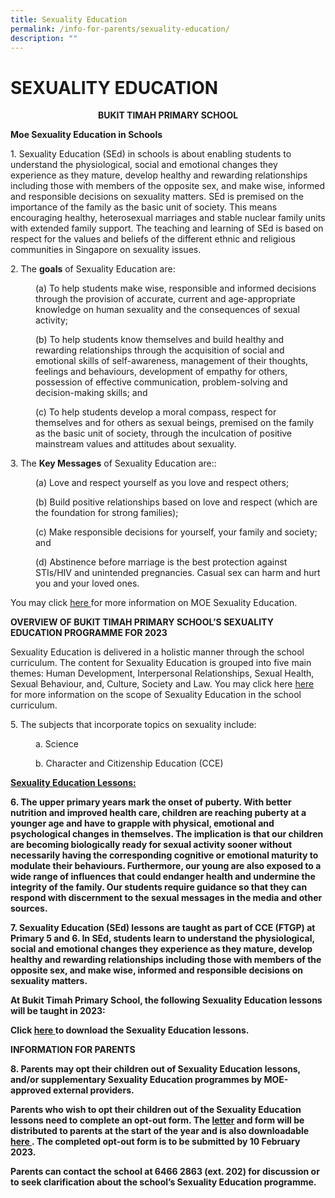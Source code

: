 ```yaml
---
title: Sexuality Education
permalink: /info-for-parents/sexuality-education/
description: ""
---
```

# SEXUALITY EDUCATION

<center><strong>BUKIT TIMAH PRIMARY SCHOOL</strong></center>

**Moe Sexuality Education in Schools**

<style type="text/css">
<!--
 .tab { margin-left: 40px; }
-->
</style>

<p>1. Sexuality Education (SEd) in schools is about enabling students to understand the physiological, social and emotional changes they experience as they mature, develop healthy and rewarding relationships including those with members of the opposite sex, and make wise, informed and responsible decisions on sexuality matters. SEd is premised on the importance of the family as the basic unit of society. This means encouraging healthy, heterosexual marriages and stable nuclear family units with extended family support. The teaching and learning of SEd is based on respect for the values and beliefs of the different ethnic and religious communities in Singapore on sexuality issues.</p>

<p>2. The <b>goals</b> of Sexuality Education are:</p>

<p class="tab">(a)	To help students make wise, responsible and informed decisions through the provision of accurate, current and age-appropriate knowledge on human sexuality and the consequences of sexual activity;</p>
<p class="tab">(b)	To help students know themselves and build healthy and rewarding relationships through the acquisition of social and emotional skills of self-awareness, management of their thoughts, feelings and behaviours, development of empathy for others, possession of effective communication, problem-solving and decision-making skills; and</p>
<p class="tab">(c)	To help students develop a moral compass, respect for themselves and for others as sexual beings, premised on the family as the basic unit of society, through the inculcation of positive mainstream values and attitudes about sexuality. </p>

<p>3. The <b>Key Messages</b> of Sexuality Education are::</p>
 
<p class="tab">(a) Love and respect yourself as you love and respect others;</p>

<p class="tab">(b) Build positive relationships based on love and respect (which are the foundation for strong families);</p>

<p class="tab">(c) Make responsible decisions for yourself, your family and society; and</p>

<p class="tab">(d)         Abstinence before marriage is the best protection against STIs/HIV and unintended pregnancies. Casual sex can harm and hurt you and your loved ones.</p>

You may click <a href="https://www.moe.gov.sg/education-in-sg/our-programmes/sexuality-education"> here  </a> for more information on MOE Sexuality Education.

**OVERVIEW OF BUKIT TIMAH PRIMARY SCHOOL’S SEXUALITY EDUCATION PROGRAMME FOR 2023**

<p>Sexuality Education is delivered in a holistic manner through the school curriculum. The content for Sexuality Education is grouped into five main themes: Human Development, Interpersonal Relationships, Sexual Health, Sexual Behaviour, and, Culture, Society and Law. You may click here <a href="https://www.moe.gov.sg/education-in-sg/our-programmes/sexuality-education/scope-and-teaching-approach"> here </a> for more information on the scope of Sexuality Education in the school curriculum.</p>

<p>5. The subjects that incorporate topics on sexuality include:</p>

<p class="tab">a.       Science</p>
<p class="tab">b.       Character and Citizenship Education (CCE)</p>

<strong><u>Sexuality Education Lessons: </u>

<p>6. The upper primary years mark the onset of puberty. With better nutrition and improved health care, children are reaching puberty at a younger age and have to grapple with physical, emotional and psychological changes in themselves. The implication is that our children are becoming biologically ready for sexual activity sooner without necessarily having the corresponding cognitive or emotional maturity to modulate their behaviours. Furthermore, our young are also exposed to a wide range of influences that could endanger health and undermine the integrity of the family. Our students require guidance so that they can respond with discernment to the sexual messages in the media and other sources. </p>

<p>7. Sexuality Education (SEd) lessons are taught as part of CCE (FTGP) at Primary 5 and 6. In SEd, students learn to understand the physiological, social and emotional changes they experience as they mature, develop healthy and rewarding relationships including those with members of the opposite sex, and make wise, informed and responsible decisions on sexuality matters. </p>

**At Bukit Timah Primary School, the following Sexuality Education lessons will be taught in 2023:**

Click <a href="https://www.bukittimahpri.moe.edu.sg/files/2023/2023%20Info%20on%20SEd.pdf"><strong>**here**</strong> </a>to download the Sexuality Education lessons.

<strong>INFORMATION FOR PARENTS</strong>

<p>8.  Parents may opt their children out of Sexuality Education lessons, and/or supplementary Sexuality Education programmes by MOE-approved external providers. </p>

<p>Parents who wish to opt their children out of the Sexuality Education lessons need to complete an opt-out form. The <a href="https://www.bukittimahpri.moe.edu.sg/files/2023/2023SEdLetter.pdf">letter</a> and form will be distributed to parents at the start of the year and is also downloadable <a href="https://form.gov.sg/63d22377a65b480011574097"> here </a>. The completed opt-out form is to be submitted by 10 February 2023. </p>

<p>Parents can contact the school at 6466 2863 (ext. 202) for discussion or to seek clarification about the school’s Sexuality Education programme.</p>